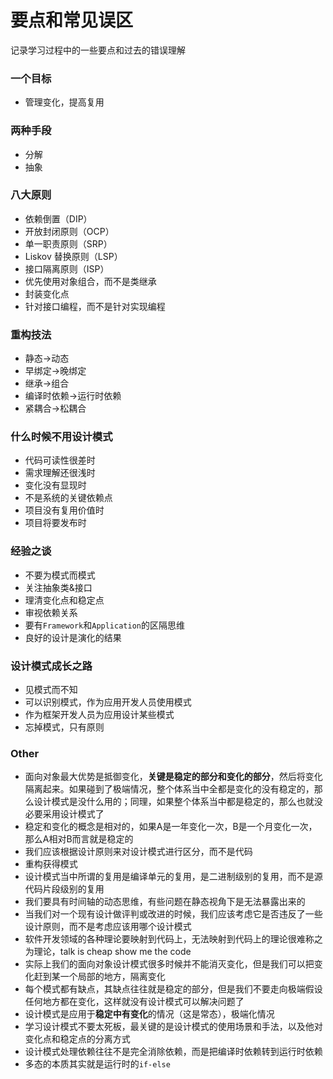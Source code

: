 # 要点和常见误区

记录学习过程中的一些要点和过去的错误理解

### 一个目标

* 管理变化，提高复用

### 两种手段

* 分解
* 抽象

### 八大原则

* 依赖倒置（DIP）
* 开放封闭原则（OCP）
* 单一职责原则（SRP）
* Liskov 替换原则（LSP）
* 接口隔离原则（ISP）
* 优先使用对象组合，而不是类继承
* 封装变化点
* 针对接口编程，而不是针对实现编程

### 重构技法

* 静态->动态
* 早绑定->晚绑定
* 继承->组合
* 编译时依赖->运行时依赖
* 紧耦合->松耦合

### 什么时候不用设计模式

* 代码可读性很差时
* 需求理解还很浅时
* 变化没有显现时
* 不是系统的关键依赖点
* 项目没有复用价值时
* 项目将要发布时

### 经验之谈

* 不要为模式而模式
* 关注抽象类&接口
* 理清变化点和稳定点
* 审视依赖关系
* 要有`Framework`和`Application`的区隔思维
* 良好的设计是演化的结果

### 设计模式成长之路

* 见模式而不知
* 可以识别模式，作为应用开发人员使用模式
* 作为框架开发人员为应用设计某些模式
* 忘掉模式，只有原则

### Other

* 面向对象最大优势是抵御变化，**关键是稳定的部分和变化的部分**，然后将变化隔离起来。如果碰到了极端情况，整个体系当中全都是变化的没有稳定的，那么设计模式是没什么用的；同理，如果整个体系当中都是稳定的，那么也就没必要采用设计模式了
* 稳定和变化的概念是相对的，如果A是一年变化一次，B是一个月变化一次，那么A相对B而言就是稳定的
* 我们应该根据设计原则来对设计模式进行区分，而不是代码
* 重构获得模式
* 设计模式当中所谓的复用是编译单元的复用，是二进制级别的复用，而不是源代码片段级别的复用
* 我们要具有时间轴的动态思维，有些问题在静态视角下是无法暴露出来的
* 当我们对一个现有设计做评判或改进的时候，我们应该考虑它是否违反了一些设计原则，而不是考虑应该用哪个设计模式
* 软件开发领域的各种理论要映射到代码上，无法映射到代码上的理论很难称之为理论，talk is cheap show me the code
* 实际上我们的面向对象设计模式很多时候并不能消灭变化，但是我们可以把变化赶到某一个局部的地方，隔离变化
* 每个模式都有缺点，其缺点往往就是稳定的部分，但是我们不要走向极端假设任何地方都在变化，这样就没有设计模式可以解决问题了
* 设计模式是应用于**稳定中有变化**的情况（这是常态），极端化情况
* 学习设计模式不要太死板，最关键的是设计模式的使用场景和手法，以及他对变化点和稳定点的分离方式
* 设计模式处理依赖往往不是完全消除依赖，而是把编译时依赖转到运行时依赖
* 多态的本质其实就是运行时的`if-else`

